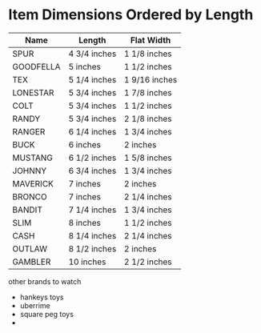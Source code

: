 # Item Dimensions Ordered by Length

| Name        | Length       | Flat Width    |
|-------------|--------------|---------------|
| SPUR        | 4 3/4 inches | 1 1/8 inches  |
| GOODFELLA   | 5 inches     | 1 1/2 inches  |
| TEX         | 5 1/4 inches | 1 9/16 inches |
| LONESTAR    | 5 3/4 inches | 1 7/8 inches  |
| COLT        | 5 3/4 inches | 1 1/2 inches  |
| RANDY       | 5 3/4 inches | 2 1/8 inches  |
| RANGER      | 6 1/4 inches | 1 3/4 inches  |
| BUCK        | 6 inches     | 2 inches      |
| MUSTANG     | 6 1/2 inches | 1 5/8 inches  |
| JOHNNY      | 6 3/4 inches | 1 3/4 inches  |
| MAVERICK    | 7 inches     | 2 inches      |
| BRONCO      | 7 inches     | 2 1/4 inches  |
| BANDIT      | 7 1/4 inches | 1 3/4 inches  |
| SLIM        | 8 inches     | 1 1/2 inches  |
| CASH        | 8 1/4 inches | 2 1/4 inches  |
| OUTLAW      | 8 1/2 inches | 2 inches      |
| GAMBLER     | 10 inches    | 2 1/2 inches  |


other brands to watch
- hankeys toys
- uberrime
- square peg toys
- 